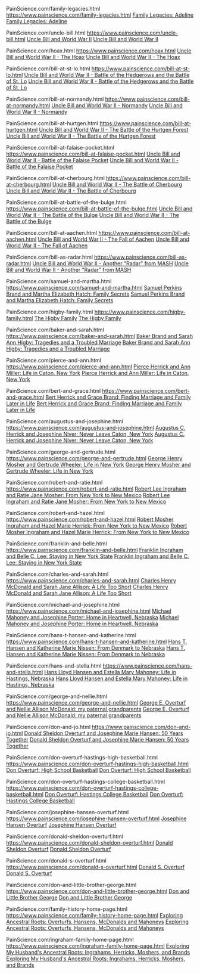PainScience.com/family-legacies.html
https://www.painscience.com/family-legacies.html
[Family Legacies: Adeline ](https://www.painscience.com/family-legacies.html)
<a href="https://www.painscience.com/family-legacies.html">Family Legacies: Adeline </a>

PainScience.com/uncle-bill.html
https://www.painscience.com/uncle-bill.html
[Uncle Bill and World War II](https://www.painscience.com/uncle-bill.html)
<a href="https://www.painscience.com/uncle-bill.html">Uncle Bill and World War II</a>

PainScience.com/hoax.html
https://www.painscience.com/hoax.html
[Uncle Bill and World War II - The Hoax](https://www.painscience.com/hoax.html)
<a href="https://www.painscience.com/hoax.html">Uncle Bill and World War II - The Hoax</a>

PainScience.com/bill-at-st-lo.html
https://www.painscience.com/bill-at-st-lo.html
[Uncle Bill and World War II - Battle of the Hedgerows and the Battle of St. Lo](https://www.painscience.com/bill-at-st-lo.html)
<a href="https://www.painscience.com/bill-at-st-lo.html">Uncle Bill and World War II - Battle of the Hedgerows and the Battle of St. Lo</a>

PainScience.com/bill-at-normandy.html
https://www.painscience.com/bill-at-normandy.html
[Uncle Bill and World War II - Normandy](https://www.painscience.com/bill-at-normandy.html)
<a href="https://www.painscience.com/bill-at-normandy.html">Uncle Bill and World War II - Normandy</a>

PainScience.com/bill-at-hurtgen.html
https://www.painscience.com/bill-at-hurtgen.html
[Uncle Bill and World War II - The Battle of the Hurtgen Forest](https://www.painscience.com/bill-at-hurtgen.html)
<a href="https://www.painscience.com/bill-at-hurtgen.html">Uncle Bill and World War II - The Battle of the Hurtgen Forest</a>

PainScience.com/bill-at-falaise-pocket.html
https://www.painscience.com/bill-at-falaise-pocket.html
[Uncle Bill and World War II - Battle of the Falaise Pocket](https://www.painscience.com/bill-at-falaise-pocket.html)
<a href="https://www.painscience.com/bill-at-falaise-pocket.html">Uncle Bill and World War II - Battle of the Falaise Pocket</a>

PainScience.com/bill-at-cherbourg.html
https://www.painscience.com/bill-at-cherbourg.html
[Uncle Bill and World War II - The Battle of Cherbourg](https://www.painscience.com/bill-at-cherbourg.html)
<a href="https://www.painscience.com/bill-at-cherbourg.html">Uncle Bill and World War II - The Battle of Cherbourg</a>

PainScience.com/bill-at-battle-of-the-bulge.html
https://www.painscience.com/bill-at-battle-of-the-bulge.html
[Uncle Bill and World War II - The Battle of the Bulge](https://www.painscience.com/bill-at-battle-of-the-bulge.html)
<a href="https://www.painscience.com/bill-at-battle-of-the-bulge.html">Uncle Bill and World War II - The Battle of the Bulge</a>

PainScience.com/bill-at-aachen.html
https://www.painscience.com/bill-at-aachen.html
[Uncle Bill and World War II - The Fall of Aachen](https://www.painscience.com/bill-at-aachen.html)
<a href="https://www.painscience.com/bill-at-aachen.html">Uncle Bill and World War II - The Fall of Aachen</a>

PainScience.com/bill-as-radar.html
https://www.painscience.com/bill-as-radar.html
[Uncle Bill and World War II - Another "Radar" from MASH](https://www.painscience.com/bill-as-radar.html)
<a href="https://www.painscience.com/bill-as-radar.html">Uncle Bill and World War II - Another "Radar" from MASH</a>

PainScience.com/samuel-and-martha.html
https://www.painscience.com/samuel-and-martha.html
[Samuel Perkins Brand and Martha Elizabeth Hatch: Family Secrets](https://www.painscience.com/samuel-and-martha.html)
<a href="https://www.painscience.com/samuel-and-martha.html">Samuel Perkins Brand and Martha Elizabeth Hatch: Family Secrets</a>

PainScience.com/higby-family.html
https://www.painscience.com/higby-family.html
[The Higby Family](https://www.painscience.com/higby-family.html)
<a href="https://www.painscience.com/higby-family.html">The Higby Family</a>

PainScience.com/baker-and-sarah.html
https://www.painscience.com/baker-and-sarah.html
[Baker Brand and Sarah Ann Higby: Tragedies and a Troubled Marriage](https://www.painscience.com/baker-and-sarah.html)
<a href="https://www.painscience.com/baker-and-sarah.html">Baker Brand and Sarah Ann Higby: Tragedies and a Troubled Marriage</a>

PainScience.com/pierce-and-ann.html
https://www.painscience.com/pierce-and-ann.html
[Pierce Herrick and Ann Miller: Life in Caton, New York](https://www.painscience.com/pierce-and-ann.html)
<a href="https://www.painscience.com/pierce-and-ann.html">Pierce Herrick and Ann Miller: Life in Caton, New York</a>

PainScience.com/bert-and-grace.html
https://www.painscience.com/bert-and-grace.html
[Bert Herrick and Grace Brand: Finding Marriage and Family Later in Life](https://www.painscience.com/bert-and-grace.html)
<a href="https://www.painscience.com/bert-and-grace.html">Bert Herrick and Grace Brand: Finding Marriage and Family Later in Life</a>

PainScience.com/augustus-and-josephine.html
https://www.painscience.com/augustus-and-josephine.html
[Augustus C. Herrick and Josephine Niver: Never Leave Caton, New York](https://www.painscience.com/augustus-and-josephine.html)
<a href="https://www.painscience.com/augustus-and-josephine.html">Augustus C. Herrick and Josephine Niver: Never Leave Caton, New York</a>

PainScience.com/george-and-gertrude.html
https://www.painscience.com/george-and-gertrude.html
[George Henry Mosher and Gertrude Wheeler: Life in New York](https://www.painscience.com/george-and-gertrude.html)
<a href="https://www.painscience.com/george-and-gertrude.html">George Henry Mosher and Gertrude Wheeler: Life in New York</a>

PainScience.com/robert-and-ratie.html
https://www.painscience.com/robert-and-ratie.html
[Robert Lee Ingraham and Ratie Jane Mosher: From New York to New Mexico](https://www.painscience.com/robert-and-ratie.html)
<a href="https://www.painscience.com/robert-and-ratie.html">Robert Lee Ingraham and Ratie Jane Mosher: From New York to New Mexico</a>

PainScience.com/robert-and-hazel.html
https://www.painscience.com/robert-and-hazel.html
[Robert Mosher Ingraham and Hazel Marie Herrick: From New York to New Mexico](https://www.painscience.com/robert-and-hazel.html)
<a href="https://www.painscience.com/robert-and-hazel.html">Robert Mosher Ingraham and Hazel Marie Herrick: From New York to New Mexico</a>

PainScience.com/franklin-and-belle.html
https://www.painscience.com/franklin-and-belle.html
[Franklin Ingraham and Belle C. Lee: Staying in New York State](https://www.painscience.com/franklin-and-belle.html)
<a href="https://www.painscience.com/franklin-and-belle.html">Franklin Ingraham and Belle C. Lee: Staying in New York State</a>

PainScience.com/charles-and-sarah.html
https://www.painscience.com/charles-and-sarah.html
[Charles Henry McDonald and Sarah Jane Allison: A Life Too Short](https://www.painscience.com/charles-and-sarah.html)
<a href="https://www.painscience.com/charles-and-sarah.html">Charles Henry McDonald and Sarah Jane Allison: A Life Too Short</a>

PainScience.com/michael-and-josephine.html
https://www.painscience.com/michael-and-josephine.html
[Michael Mahoney and Josephine Porter: Home in Heartwell, Nebraska](https://www.painscience.com/michael-and-josephine.html)
<a href="https://www.painscience.com/michael-and-josephine.html">Michael Mahoney and Josephine Porter: Home in Heartwell, Nebraska</a>

PainScience.com/hans-t-hansen-and-katherine.html
https://www.painscience.com/hans-t-hansen-and-katherine.html
[Hans T. Hansen and Katherine Marie Nissen: From Denmark to Nebraska](https://www.painscience.com/hans-t-hansen-and-katherine.html)
<a href="https://www.painscience.com/hans-t-hansen-and-katherine.html">Hans T. Hansen and Katherine Marie Nissen: From Denmark to Nebraska</a>

PainScience.com/hans-and-stella.html
https://www.painscience.com/hans-and-stella.html
[Hans Lloyd Hansen and Estella Mary Mahoney: Life in Hastings, Nebraska](https://www.painscience.com/hans-and-stella.html)
<a href="https://www.painscience.com/hans-and-stella.html">Hans Lloyd Hansen and Estella Mary Mahoney: Life in Hastings, Nebraska</a>

PainScience.com/george-and-nellie.html
https://www.painscience.com/george-and-nellie.html
[George E. Overturf and Nellie Allison McDonald: my paternal grandparents](https://www.painscience.com/george-and-nellie.html)
<a href="https://www.painscience.com/george-and-nellie.html">George E. Overturf and Nellie Allison McDonald: my paternal grandparents</a>

PainScience.com/don-and-jo.html
https://www.painscience.com/don-and-jo.html
[Donald Sheldon Overturf and Josephine Marie Hansen: 50 Years Together](https://www.painscience.com/don-and-jo.html)
<a href="https://www.painscience.com/don-and-jo.html">Donald Sheldon Overturf and Josephine Marie Hansen: 50 Years Together</a>

PainScience.com/don-overturf-hastings-high-basketball.html
https://www.painscience.com/don-overturf-hastings-high-basketball.html
[Don Overturf: High School Basketball](https://www.painscience.com/don-overturf-hastings-high-basketball.html)
<a href="https://www.painscience.com/don-overturf-hastings-high-basketball.html">Don Overturf: High School Basketball</a>

PainScience.com/don-overturf-hastings-college-basketball.html
https://www.painscience.com/don-overturf-hastings-college-basketball.html
[Don Overturf: Hastings College Basketball](https://www.painscience.com/don-overturf-hastings-college-basketball.html)
<a href="https://www.painscience.com/don-overturf-hastings-college-basketball.html">Don Overturf: Hastings College Basketball</a>

PainScience.com/josephine-hansen-overturf.html
https://www.painscience.com/josephine-hansen-overturf.html
[Josephine Hansen Overturf](https://www.painscience.com/josephine-hansen-overturf.html)
<a href="https://www.painscience.com/josephine-hansen-overturf.html">Josephine Hansen Overturf</a>

PainScience.com/donald-sheldon-overturf.html
https://www.painscience.com/donald-sheldon-overturf.html
[Donald Sheldon Overturf](https://www.painscience.com/donald-sheldon-overturf.html)
<a href="https://www.painscience.com/donald-sheldon-overturf.html">Donald Sheldon Overturf</a>

PainScience.com/donald-s-overturf.html
https://www.painscience.com/donald-s-overturf.html
[Donald S. Overturf](https://www.painscience.com/donald-s-overturf.html)
<a href="https://www.painscience.com/donald-s-overturf.html">Donald S. Overturf</a>

PainScience.com/don-and-little-brother-george.html
https://www.painscience.com/don-and-little-brother-george.html
[Don and Little Brother George](https://www.painscience.com/don-and-little-brother-george.html)
<a href="https://www.painscience.com/don-and-little-brother-george.html">Don and Little Brother George</a>

PainScience.com/family-history-home-page.html
https://www.painscience.com/family-history-home-page.html
[Exploring Ancestral Roots: Overturfs, Hansens, McDonalds and Mahoneys](https://www.painscience.com/family-history-home-page.html)
<a href="https://www.painscience.com/family-history-home-page.html">Exploring Ancestral Roots: Overturfs, Hansens, McDonalds and Mahoneys</a>

PainScience.com/ingraham-family-home-page.html
https://www.painscience.com/ingraham-family-home-page.html
[Exploring My Husband's Ancestral Roots: Ingrahams, Herricks, Moshers, and Brands](https://www.painscience.com/ingraham-family-home-page.html)
<a href="https://www.painscience.com/ingraham-family-home-page.html">Exploring My Husband's Ancestral Roots: Ingrahams, Herricks, Moshers, and Brands</a>

